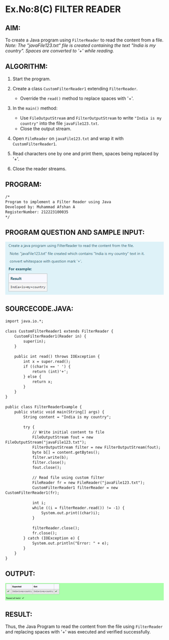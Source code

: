 # Ex.No:8(C)             FILTER READER

## AIM:
To create a Java program using `FilterReader` to read the content from a file.
*Note: The "javaFile123.txt" file is created containing the text "India is my country". Spaces are converted to '+' while reading.*

## ALGORITHM:
1. Start the program.
2. Create a class `CustomFilterReader1` extending `FilterReader`.

   * Override the `read()` method to replace spaces with '+'.
3. In the `main()` method:

   * Use `FileOutputStream` and `FilterOutputStream` to write `"India is my country"` into the file `javaFile123.txt`.
   * Close the output stream.
4. Open `FileReader` on `javaFile123.txt` and wrap it with `CustomFilterReader1`.
5. Read characters one by one and print them, spaces being replaced by '+'.
6. Close the reader streams.

## PROGRAM:

```
/*
Program to implement a Filter Reader using Java
Developed by: Muhammad Afshan A
RegisterNumber: 212223100035
*/
```

## PROGRAM QUESTION AND SAMPLE INPUT:
![alt text](image.png)

## SOURCECODE.JAVA:

```
import java.io.*;

class CustomFilterReader1 extends FilterReader {
    CustomFilterReader1(Reader in) {
        super(in);
    }

    public int read() throws IOException {
        int x = super.read();
        if ((char)x == ' ') {
            return (int)'+';
        } else {
            return x;
        }
    }
}

public class FilterReaderExample {
    public static void main(String[] args) {
        String content = "India is my country";

        try {
            // Write initial content to file
            FileOutputStream fout = new FileOutputStream("javaFile123.txt");
            FilterOutputStream filter = new FilterOutputStream(fout);
            byte b[] = content.getBytes();
            filter.write(b);
            filter.close();
            fout.close();

            // Read file using custom filter
            FileReader fr = new FileReader("javaFile123.txt");
            CustomFilterReader1 filterReader = new CustomFilterReader1(fr);

            int i;
            while ((i = filterReader.read()) != -1) {
                System.out.print((char)i);
            }

            filterReader.close();
            fr.close();
        } catch (IOException e) {
            System.out.println("Error: " + e);
        }
    }
}
```

## OUTPUT:
![alt text](image-1.png)

## RESULT:
Thus, the Java Program to read the content from the file using `FilterReader` and replacing spaces with '+' was executed and verified successfully.
